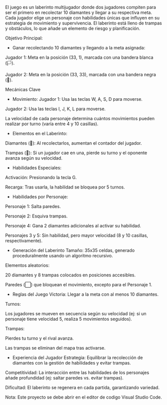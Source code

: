 El juego es un laberinto multijugador donde dos jugadores compiten para ser el primero en recolectar 10 diamantes y llegar a su respectiva meta. Cada jugador elige un personaje con habilidades únicas que influyen en su estrategia de movimiento y supervivencia. El laberinto está lleno de trampas y obstáculos, lo que añade un elemento de riesgo y planificación.

Objetivo Principal:
- Ganar recolectando 10 diamantes y llegando a la meta asignada:

Jugador 1: Meta en la posición (33, 1), marcada con una bandera blanca (🏳️).

Jugador 2: Meta en la posición (33, 33), marcada con una bandera negra (🏴).

Mecánicas Clave
- Movimiento:
Jugador 1: Usa las teclas W, A, S, D para moverse.

Jugador 2: Usa las teclas I, J, K, L para moverse.

La velocidad de cada personaje determina cuántos movimientos pueden realizar por turno (varía entre 4 y 10 casillas).

- Elementos en el Laberinto:

Diamantes (💎): Al recolectarlos, aumentan el contador del jugador.

Trampas (🧨): Si un jugador cae en una, pierde su turno y el oponente avanza según su velocidad.

- Habilidades Especiales:

Activación: Presionando la tecla G.

Recarga: Tras usarla, la habilidad se bloquea por 5 turnos.

- Habilidades por Personaje:

Personaje 1: Salta paredes.

Personaje 2: Esquiva trampas.

Personaje 4: Gana 2 diamantes adicionales al activar su habilidad.

Personajes 3 y 5: Sin habilidad, pero mayor velocidad (8 y 10 casillas, respectivamente).

- Generación del Laberinto
Tamaño: 35x35 celdas, generado proceduralmente usando un algoritmo recursivo.

Elementos aleatorios:

20 diamantes y 8 trampas colocados en posiciones accesibles.

Paredes (⬜) que bloquean el movimiento, excepto para el Personaje 1.

- Reglas del Juego
Victoria: Llegar a la meta con al menos 10 diamantes.

Turnos:

Los jugadores se mueven en secuencia según su velocidad (ej: si un personaje tiene velocidad 5, realiza 5 movimientos seguidos).

Trampas:

Pierdes tu turno y el rival avanza.

Las trampas se eliminan del mapa tras activarse.

- Experiencia del Jugador
Estrategia: Equilibrar la recolección de diamantes con la gestión de habilidades y evitar trampas.

Competitividad: La interacción entre las habilidades de los personajes añade profundidad (ej: saltar paredes vs. evitar trampas).

Dificultad: El laberinto se regenera en cada partida, garantizando variedad.

Nota: Este proyecto se debe abrir en el editor de codigo Visual Studio Code.
 
